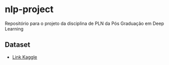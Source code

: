 # nlp-project
Repositório para o projeto da disciplina de PLN da Pós Graduação em Deep Learning

## Dataset
- [Link Kaggle](https://www.kaggle.com/datasets/snap/amazon-fine-food-reviews)
